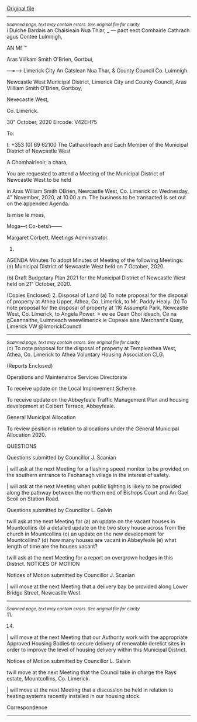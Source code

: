 [Original file](https://www.limerick.ie/sites/default/files/media/documents/2020-11/00-2020-11-04-agenda.pdf)

---
*<small>Scanned page, text may contain errors. See original file for clarity</small>*  
i Duiche Bardais an Chaisieain Nua Thiar,
_ — pact eect Comhairle Cathrach agus Contee Lulmnigh,

AN Mf ™

Aras Viilkam Smith O'Brien,
Gortbui,

—=—> Limerick City An Catslean Nua Thar,
& County Council Co. Luimnigh.

Newcastle West Municipal District,
Limerick City and County Council,
Aras Viilliam Smith O'Brien,
Gortboy,

Nevecastle West,

Co. Limerick.

30" October, 2020 Eircode: V42EH75

To:

t: +353 (0) 69 62100
The Cathaoirleach and Each Member of the Municipal District of Newcastle West

A Chomhairleoir, a chara,

You are requested to attend a Meeting of the Municipal District of Newcastle West to be held

in Aras William Smith OBrien, Newcastle West, Co. Limerick on Wednesday, 4" November,
2020, at 10.00 a.m. The business to be transacted Is set out on the appended Agenda.

Is mise le meas,

Moga—t Co-betsh——

Margaret Corbett,
Meetings Administrator.

1.

AGENDA
Minutes
To adopt Minutes of Meeting of the following Meetings:
(a) Municipal District of Newcastle West held on 7 October, 2020.

(b) Draft Budgetary Plan 2021 for the Municipal District of Newcastle West held on 21"
October, 2020.

(Copies Enclosed)
2. Disposal of Land
(a) To note proposal for the disposal of property at Athea Upper, Athea, Co. Limerick,
to Mr. Paddy Healy.
(b) To note proposal for the disposal of property at 116 Assumpta Park, Newcastle
West, Co. Limerick, to Angela Power.
= ee ee
Cean Choi ideach, Cé na gCeannaithe, Luimneach weewlimerick.ie
Cupeaie aise Merchant's Quay, Limerick VW @limorickCounctl


---
*<small>Scanned page, text may contain errors. See original file for clarity</small>*  
(c) To note proposal for the disposal of property at Templeathea West, Athea,
Co. Limerick to Athea Voluntary Housing Association CLG.

(Reports Enclosed)

Operations and Maintenance Services Directorate

To receive update on the Local Improvement Scheme.

To receive update on the Abbeyfeale Traffic Management Plan and housing
development at Colbert Terrace, Abbeyfeale.

General Municipal Allocation

To review position in relation to allocations under the General Municipal Allocation
2020.

QUESTIONS

Questions submitted by Councillor J. Scanian

| will ask at the next Meeting for a flashing speed monitor to be provided on the
southern entrance to Feohanagh village in the interest of safety.

| will ask at the next Meeting when public lighting is likely to be provided along the
pathway between the northern end of Bishops Court and An Gael Scoil on Station
Road.

Questions submitted by Councillor L. Galvin

twill ask at the next Meeting for (a) an update on the vacant houses in
Mountcollins (b) a detailed update on the two story house across from the church
in Mountcollins (c) an update on the new development for Mountcollins? (d) how
many houses are vacant in Abbeyfeale (e) what length of time are the houses
vacant?

twill ask at the next Meeting for a report on overgrown hedges in this District.
NOTICES OF MOTION

Notices of Motion submitted by Councillor J. Scanian

| will move at the next Meeting that a delivery bay be provided along Lower Bridge
Street, Newcastle West.


---
*<small>Scanned page, text may contain errors. See original file for clarity</small>*  
11.

14.

| will move at the next Meeting that our Authority work with the appropriate
Approved Housing Bodies to secure delivery of renewable derelict sites in order to
improve the level of housing delivery within this Municipal District.

Notices of Motion submitted by Councillor L. Galvin

twill move at the next Meeting that the Council take in charge the Rays estate,
Mountcollins, Co. Limerick.

| will move at the next Meeting that a discussion be held in relation to heating
systems recently installed in our housing stock.

Correspondence


---
